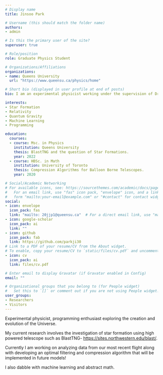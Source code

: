 ```yaml
---
# Display name
title: Jinsoo Park

# Username (this should match the folder name)
authors:
- admin

# Is this the primary user of the site?
superuser: true

# Role/position
role: Graduate Physics Student

# Organizations/Affiliations
organizations:
- name: Queens University
  url: "https://www.queensu.ca/physics/home"

# Short bio (displayed in user profile at end of posts)
bio: I am an experimental physicist working under the supervision of Dr. Laura Fissel. My research interests are in designing balloon borne telescopes to investigate the inefficiency of star formations.

interests:
- Star Formation
- Relativity
- Quantum Gravity
- Machine Learning
- Programming

education:
  courses:
  - course: Msc. in Physics
    institution: Queens University
    thesis: BlastTNG and the question of Star Formations.
    year: 2022
  - course: HBSc. in Math
    institution: University of Toronto
    thesis: Compression Algorithms for Balloon Borne Telescopes.
    year: 2020

# Social/Academic Networking
# For available icons, see: https://sourcethemes.com/academic/docs/page-builder/#icons
#   For an email link, use "fas" icon pack, "envelope" icon, and a link in the
#   form "mailto:your-email@example.com" or "#contact" for contact widget.
social:
- icon: envelope
  icon_pack: fas
  link: "mailto: 20jjp1@queensu.ca"  # For a direct email link, use "mailto:test@example.org".
- icon: google-scholar
  icon_pack: ai
  link: ""
- icon: github
  icon_pack: fab
  link: https://github.com/parkji30
# Link to a PDF of your resume/CV from the About widget.
# To enable, copy your resume/CV to `static/files/cv.pdf` and uncomment the lines below.
- icon: cv
  icon_pack: ai
  link: files/cv.pdf

# Enter email to display Gravatar (if Gravatar enabled in Config)
email: ""

# Organizational groups that you belong to (for People widget)
#   Set this to `[]` or comment out if you are not using People widget.
user_groups:
- Researchers
- Visitors
---
```


Experimental physicist, programming enthusiast exploring the creation and evolution of the Universe.

My current research involves the investigation of star formation using high powered telescope such as BlastTNG- https://sites.northwestern.edu/blast/. 

Currently I am working on analyzing data from our most recent flight along with developing an optimal filtering and compression algorithm that will be implemented in future models!

I also dabble with machine learning and abstract math. 